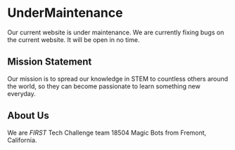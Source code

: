 # UnderMaintenance

Our current website is under maintenance. We are currently fixing bugs on the current website. It will be open in no time. 

## Mission Statement

Our mission is to spread our knowledge in STEM to countless others around the world, so they can become passionate to learn something new everyday.

## About Us

We are _FIRST_ Tech Challenge team 18504 Magic Bots from Fremont, California.
